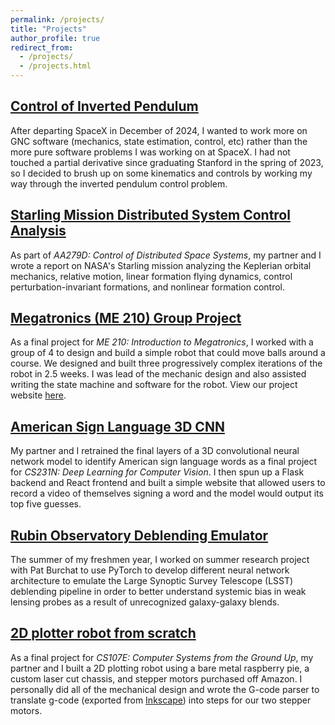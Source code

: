 ```yaml
---
permalink: /projects/
title: "Projects"
author_profile: true
redirect_from: 
  - /projects/
  - /projects.html
---
```



## [Control of Inverted Pendulum](https://github.com/paxtonsc/inverted-pendulum-project/blob/main/inverted_pendulm.ipynb)

After departing SpaceX in December of 2024, I wanted to work more on GNC software (mechanics, state estimation, control, etc) rather than the more pure software problems I was working on at SpaceX. I had not touched a partial derivative since graduating Stanford in the spring of 2023, so I decided to brush up on some kinematics and controls by working my way through the inverted pendulum control problem.

## [Starling Mission Distributed System Control Analysis](https://drive.google.com/file/d/1IZp61ES1jcYmPNGCX5coH_GLsXfdG6Gs/view)

As part of *AA279D: Control of Distributed Space Systems*, my partner and I wrote a report on NASA's Starling mission analyzing the Keplerian orbital mechanics, relative motion, linear formation flying dynamics, control perturbation-invariant formations, and nonlinear formation control.

## [Megatronics (ME 210) Group Project](https://polygnomial.github.io/me210-project/)

As a final project for *ME 210: Introduction to Megatronics*, I worked with a group of 4 to design and build a simple robot that could move balls around a course. We designed and built three progressively complex iterations of the robot in 2.5 weeks. I was lead of the mechanic design and also assisted writing the state machine and software for the robot. View our project website [here](https://polygnomial.github.io/me210-project/). 

## [American Sign Language 3D CNN](https://paxtonsc.github.io/images/CS213n_project_final.pdf)

My partner and I retrained the final layers of a 3D convolutional neural network model to identify American sign language words as a final project for *CS231N: Deep Learning for Computer Vision*. I then spun up a Flask backend and React frontend and built a simple website that allowed users to record a video of themselves signing a word and the model would output its top five guesses.

## [Rubin Observatory Deblending Emulator](/files/LSSTpresentation.pdf)

The summer of my freshmen year, I worked on summer research project with Pat Burchat to use PyTorch to develop different neural network architecture to emulate the Large Synoptic Survey Telescope (LSST) deblending pipeline in order to better understand systemic bias in weak lensing probes as a result of unrecognized galaxy-galaxy blends.


## [2D plotter robot from scratch](/images/projects/cs107e.mp4)

As a final project for *CS107E: Computer Systems from the Ground Up*, my partner and I built a 2D plotting robot using a bare metal raspberry pie, a custom laser cut chassis, and stepper motors purchased off Amazon. I personally did all of the mechanical design and wrote the G-code parser to translate g-code (exported from [Inkscape](https://inkscape.org/)) into steps for our two stepper motors. 

